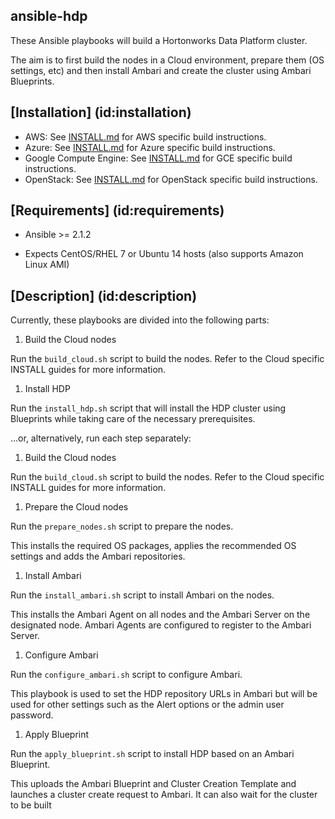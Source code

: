 ansible-hdp
-----------

These Ansible playbooks will build a Hortonworks Data Platform cluster.

The aim is to first build the nodes in a Cloud environment, prepare them (OS settings, etc) and then install Ambari and create the cluster using Ambari Blueprints.


## [Installation] (id:installation)

- AWS: See [INSTALL.md](../master/INSTALL_AWS.md) for AWS specific build instructions.
- Azure: See [INSTALL.md](../master/INSTALL_Azure.md) for Azure specific build instructions.
- Google Compute Engine: See [INSTALL.md](../master/INSTALL_GCE.md) for GCE specific build instructions.
- OpenStack: See [INSTALL.md](../master/INSTALL_OpenStack.md) for OpenStack specific build instructions.


## [Requirements] (id:requirements)

- Ansible >= 2.1.2

- Expects CentOS/RHEL 7 or Ubuntu 14 hosts (also supports Amazon Linux AMI)


## [Description] (id:description)

Currently, these playbooks are divided into the following parts:
 
1. Build the Cloud nodes

  Run the `build_cloud.sh` script to build the nodes. Refer to the Cloud specific INSTALL guides for more information.

1. Install HDP

  Run the `install_hdp.sh` script that will install the HDP cluster using Blueprints while taking care of the necessary prerequisites.


...or, alternatively, run each step separately:

1. Build the Cloud nodes

  Run the `build_cloud.sh` script to build the nodes. Refer to the Cloud specific INSTALL guides for more information.

1. Prepare the Cloud nodes

  Run the `prepare_nodes.sh` script to prepare the nodes.
  
  This installs the required OS packages, applies the recommended OS settings and adds the Ambari repositories.

1. Install Ambari

  Run the `install_ambari.sh` script to install Ambari on the nodes.
  
  This installs the Ambari Agent on all nodes and the Ambari Server on the designated node. Ambari Agents are configured to register to the Ambari Server.

1. Configure Ambari

  Run the `configure_ambari.sh` script to configure Ambari.
  
  This playbook is used to set the HDP repository URLs in Ambari but will be used for other settings such as the Alert options or the admin user password.

1. Apply Blueprint

  Run the `apply_blueprint.sh` script to install HDP based on an Ambari Blueprint.
  
  This uploads the Ambari Blueprint and Cluster Creation Template and launches a cluster create request to Ambari. It can also wait for the cluster to be built
